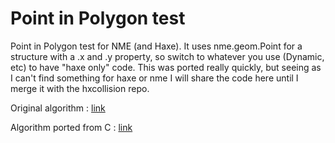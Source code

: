 Point in Polygon test
===============

Point in Polygon test for NME (and Haxe).
It uses nme.geom.Point for a structure with a .x and .y property, so switch to whatever you use (Dynamic, etc) to have "haxe only" code. This was ported really quickly, but seeing as I can't find something for haxe or nme I will share the code here until I merge it with the hxcollision repo.

Original algorithm : 
[link](http://erich.realtimerendering.com/ptinpoly/)

Algorithm ported from C : [link](http://stackoverflow.com/a/2922778)